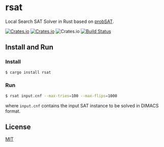 # rsat
Local Search SAT Solver in Rust based on [probSAT](https://github.com/adrianopolus/probSAT).

[![Crates.io](https://img.shields.io/crates/v/rsat.svg)](https://crates.io/crates/rsat)
[![Crates.io](https://img.shields.io/crates/d/rsat.svg)](https://crates.io/crates/rsat)
![Crates.io](https://img.shields.io/crates/l/rsat)
[![Build Status](https://dev.azure.com/solhop/rsat/_apis/build/status/solhop.rsat?branchName=master)](https://dev.azure.com/solhop/rsat/_build/latest?definitionId=1&branchName=master)

## Install and Run

### Install

```sh
$ cargo install rsat
```

### Run

```sh
$ rsat input.cnf --max-tries=100 --max-flips=1000
```

where `input.cnf` contains the input SAT instance to be solved in DIMACS format.

## License

[MIT](LICENSE)
